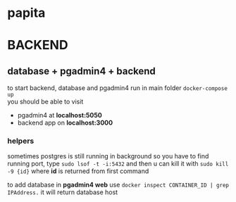 # papita

# BACKEND

## database + pgadmin4 + backend

to start backend, database and pgadmin4 run in main folder `docker-compose up`  
you should be able to visit

- pgadmin4 at **localhost:5050**
- backend app on **localhost:3000**

### helpers

sometimes postgres is still running in background so you have to find running port, type `sudo lsof -t -i:5432` and then u can kill it with `sudo kill -9 {id}` where **id** is returned from first command

to add database in **pgadmin4 web** use `docker inspect CONTAINER_ID | grep IPAddress.` it will return database host
